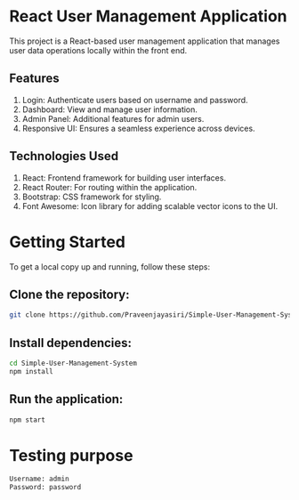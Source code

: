 # React User Management Application
This project is a React-based user management application that manages user data operations locally within the front end.

## Features
1. Login: Authenticate users based on username and password.
2. Dashboard: View and manage user information.
3. Admin Panel: Additional features for admin users.
4. Responsive UI: Ensures a seamless experience across devices.

## Technologies Used
1. React: Frontend framework for building user interfaces.
2. React Router: For routing within the application.
3. Bootstrap: CSS framework for styling.
4. Font Awesome: Icon library for adding scalable vector icons to the UI.

# Getting Started
To get a local copy up and running, follow these steps:

## Clone the repository:
```bash
git clone https://github.com/Praveenjayasiri/Simple-User-Management-System.git
```
## Install dependencies:
```bash
cd Simple-User-Management-System
npm install
```
## Run the application:
```bash
npm start
```

# Testing purpose
```bash
Username: admin
Password: password
```
